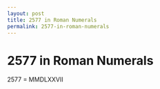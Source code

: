 ```yaml
---
layout: post
title: 2577 in Roman Numerals
permalink: 2577-in-roman-numerals
---
```


# 2577 in Roman Numerals

2577 = MMDLXXVII
